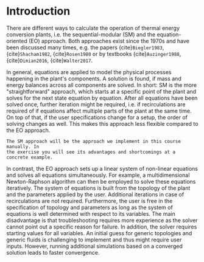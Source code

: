 # Introduction

There are different ways to calculate the operation of thermal energy conversion
plants, i.e. the sequential-modular (SM) and the equation-oriented (EO)
approach. Both approaches exist since the 1970s and have been discussed many
times, e.g. the papers {cite}`Biegler1983`, {cite}`Shacham1982`,
{cite}`Rosen1980` or by textbooks {cite}`Auzinger1988`, {cite}`Dimian2016`,
{cite}`Walter2017`.

In general, equations are applied to model the physical processes happening in
the plant's components. A solution is found, if mass and energy balances across
all components are solved. In short: SM is the more "straightforward" approach,
which starts at a specific point of the plant and solves for the next state
equation by equation. After all equations have been solved once, further
iteration might be required, i.e. if recirculations are required of if equations
affect multiple parts of the plant at the same time. On top of that, if the user
specifications change for a setup, the order of solving changes as well. This
makes this approach less flexible compared to the EO approach.

```{note}
The SM approach will be the approach we implement in this course manually. In
the exercise you will see its advantages and shortcomings at a concrete example.
```

In contrast, the EO approach sets up a linear system of non-linear equations and
solves all equations simultaneously. For example, a multidimensional
Newton-Raphson algorithm can then be employed to solve these equations
iteratively. The system of equations is built from the topology of the plant and
the parameters applied by the user. Additional iterations in case of
recirculations are not required. Furthermore, the user is free in the
specification of topology and parameters as long as the system of equations is
well determined with respect to its variables. The main disadvantage is that
troubleshooting requires more experience as the solver cannot point out a
specific reason for failure. In addition, the solver requires starting values
for all variables. An initial guess for generic topologies and generic fluids is
challenging to implement and thus might require user inputs. However, running
additional simulations based on a converged solution leads to faster
convergence.
